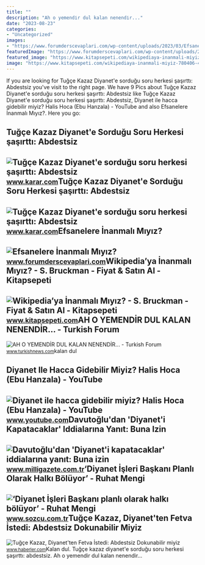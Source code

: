 ```yaml
---
title: ""
description: "Ah o yemendi̇r dul kalan nenendi̇r..."
date: "2023-08-23"
categories:
- "Uncategorized"
images:
- "https://www.forumderscevaplari.com/wp-content/uploads/2023/03/Efsanelere-Inanmali-Miyiz.png"
featuredImage: "https://www.forumderscevaplari.com/wp-content/uploads/2023/03/Efsanelere-Inanmali-Miyiz.png"
featured_image: "https://www.kitapsepeti.com/wikipediaya-inanmali-miyiz-780406-41-O.jpg"
image: "https://www.kitapsepeti.com/wikipediaya-inanmali-miyiz-780406-41-O.jpg"
---
```


If you are looking for Tuğçe Kazaz Diyanet'e sorduğu soru herkesi şaşırttı: Abdestsiz you've visit to the right page. We have 9 Pics about Tuğçe Kazaz Diyanet'e sorduğu soru herkesi şaşırttı: Abdestsiz like Tuğçe Kazaz Diyanet'e sorduğu soru herkesi şaşırttı: Abdestsiz, Diyanet ile hacca gidebilir miyiz? Halis Hoca (Ebu Hanzala) - YouTube and also Efsanelere İnanmalı Mıyız?. Here you go:

Tuğçe Kazaz Diyanet'e Sorduğu Soru Herkesi şaşırttı: Abdestsiz
--------------------------------------------------------------

 ![Tuğçe Kazaz Diyanet'e sorduğu soru herkesi şaşırttı: Abdestsiz](https://cdn.karar.com/news/63890.jpg) <small>www.karar.com</small>Tuğçe Kazaz Diyanet'e Sorduğu Soru Herkesi şaşırttı: Abdestsiz
--------------------------------------------------------------

 ![Tuğçe Kazaz Diyanet'e sorduğu soru herkesi şaşırttı: Abdestsiz](https://www.karar.com/d/other/2016/03/07/tugce3_640.jpg) <small>www.karar.com</small>Efsanelere İnanmalı Mıyız?
--------------------------

 ![Efsanelere İnanmalı Mıyız?](https://www.forumderscevaplari.com/wp-content/uploads/2023/03/Efsanelere-Inanmali-Miyiz.png) <small>www.forumderscevaplari.com</small>Wikipedia’ya İnanmalı Mıyız? - S. Bruckman - Fiyat &amp; Satın Al - Kitapsepeti
-------------------------------------------------------------------------------

 ![Wikipedia’ya İnanmalı Mıyız? - S. Bruckman - Fiyat & Satın Al - Kitapsepeti](https://www.kitapsepeti.com/wikipediaya-inanmali-miyiz-780406-41-O.jpg) <small>www.kitapsepeti.com</small>AH O YEMENDİR DUL KALAN NENENDİR... - Turkish Forum
---------------------------------------------------

 ![AH O YEMENDİR DUL KALAN NENENDİR... - Turkish Forum](https://www.turkishnews.com/tr/content/wp-content/uploads/2018/12/yemen-2.jpg) <small>www.turkishnews.com</small>kalan dul

Diyanet Ile Hacca Gidebilir Miyiz? Halis Hoca (Ebu Hanzala) - YouTube
---------------------------------------------------------------------

 ![Diyanet ile hacca gidebilir miyiz? Halis Hoca (Ebu Hanzala) - YouTube](https://i.ytimg.com/vi/ZacEXlvxX5Q/maxresdefault.jpg) <small>www.youtube.com</small>Davutoğlu'dan 'Diyanet'i Kapatacaklar' Iddialarına Yanıt: Buna Izin
-------------------------------------------------------------------

 ![Davutoğlu'dan 'Diyanet'i kapatacaklar' iddialarına yanıt: Buna izin](https://static.daktilo.com/sites/71/uploads/2023/04/29/large/diyaneti-kapatacaklar-iddialarina-yanit-buna-izin-verir-miyiz.jpg) <small>www.milligazete.com.tr</small>‘Diyanet İşleri Başkanı Planlı Olarak Halkı Bölüyor’ - Ruhat Mengi
------------------------------------------------------------------

 ![‘Diyanet İşleri Başkanı planlı olarak halkı bölüyor’ - Ruhat Mengi](https://i01.sozcucdn.com/wp-content/uploads/2021/09/09/basliksiz-4.jpg) <small>www.sozcu.com.tr</small>Tuğçe Kazaz, Diyanet'ten Fetva İstedi: Abdestsiz Dokunabilir Miyiz
------------------------------------------------------------------

 ![Tuğçe Kazaz, Diyanet'ten Fetva İstedi: Abdestsiz Dokunabilir miyiz](https://i.hbrcdn.com/haber/2016/03/07/tugce-kazaz-diyanet-ten-fetva-istedi-abdestsiz-8231170_x_3690_amp.jpg) <small>www.haberler.com</small>Kalan dul. Tuğçe kazaz diyanet'e sorduğu soru herkesi şaşırttı: abdestsiz. Ah o yemendi̇r dul kalan nenendi̇r...
